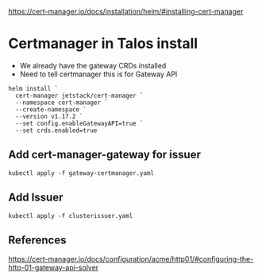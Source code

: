 https://cert-manager.io/docs/installation/helm/#installing-cert-manager

# Certmanager in Talos install

- We already have the gateway CRDs installed
- Need to tell certmanager this is for Gateway API

```
helm install `
  cert-manager jetstack/cert-manager `
  --namespace cert-manager `
  --create-namespace `
  --version v1.17.2 `
  --set config.enableGatewayAPI=true `
  --set crds.enabled=true

```

## Add cert-manager-gateway for issuer
```
kubectl apply -f gateway-certmanager.yaml
```

## Add Issuer
```
kubectl apply -f clusterissuer.yaml
```


## References

https://cert-manager.io/docs/configuration/acme/http01/#configuring-the-http-01-gateway-api-solver

